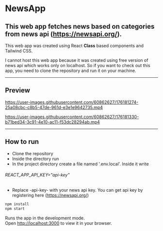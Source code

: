 # **NewsApp**
This web app fetches news based on categories from news api (https://newsapi.org/).
---

This web app was created using React **Class** based components and Tailwind CSS.


I cannot host this web app because it was created using free version of news api which works only on localhost. So if you want to check out this app, you need to clone the repository and run it on your machine.
___

## **Preview**

https://user-images.githubusercontent.com/60862627/176181274-25a08cbc-c8b5-47de-961d-e3e1e9642735.mp4

https://user-images.githubusercontent.com/60862627/176181330-b71bed34-3c91-4e10-ac11-f53dc28294ab.mp4

___

## **How to run**

- Clone the repository
- Inside the directory run
- In the project directory create a file named '.env.local'.
Inside it write
###### REACT_APP_API_KEY="api-key"
- Replace -api-key- with your news api key. You can get api key by registering here (https://newsapi.org/)
 
 ```bash
npm install
npm start
```

Runs the app in the development mode.\
Open [http://localhost:3000](http://localhost:3000) to view it in your browser.
